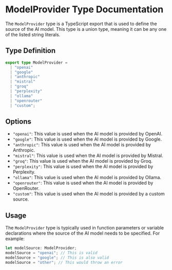 # ModelProvider Type Documentation

The `ModelProvider` type is a TypeScript export that is used to define the source of the AI model. This type is a union type, meaning it can be any one of the listed string literals.

## Type Definition

```typescript
export type ModelProvider =
  | "openai"
  | "google"
  | "anthropic"
  | "mistral"
  | "groq"
  | "perplexity"
  | "ollama"
  | "openrouter"
  | "custom";
```

## Options

- `"openai"`: This value is used when the AI model is provided by OpenAI.
- `"google"`: This value is used when the AI model is provided by Google.
- `"anthropic"`: This value is used when the AI model is provided by Anthropic.
- `"mistral"`: This value is used when the AI model is provided by Mistral.
- `"groq"`: This value is used when the AI model is provided by Groq.
- `"perplexity"`: This value is used when the AI model is provided by Perplexity.
- `"ollama"`: This value is used when the AI model is provided by Ollama.
- `"openrouter"`: This value is used when the AI model is provided by OpenRouter.
- `"custom"`: This value is used when the AI model is provided by a custom source.

## Usage

The `ModelProvider` type is typically used in function parameters or variable declarations where the source of the AI model needs to be specified. For example:

```typescript
let modelSource: ModelProvider;
modelSource = "openai"; // This is valid
modelSource = "google"; // This is also valid
modelSource = "other"; // This would throw an error
```